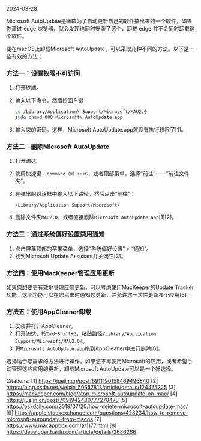 2024-03-28


Microsoft AutoUpdate是微软为了自动更新自己的软件搞出来的一个软件，如果你装过 edge 浏览器，就会发现也同时安装了这个，卸载 edge 并不会同时卸载这个软件。

要在macOS上卸载Microsoft AutoUpdate，可以采取几种不同的方法。以下是一些有效的方法：

### 方法一：设置权限不可访问

1. 打开终端。
2. 输入以下命令，然后按回车键：

   ```bash
   cd /Library/Application\ Support/Microsoft/MAU2.0
   sudo chmod 000 Microsoft\ AutoUpdate.app
   ```

3. 输入您的密码。这样，Microsoft AutoUpdate.app就没有执行权限了[1]。

### 方法二：删除Microsoft AutoUpdate

1. 打开访达。
2. 使用快捷键：`command（⌘）+⇧+G`，或者顶部菜单，选择“前往”——“前往文件夹”。
3. 在弹出的对话框中输入以下路径，然后点击“前往”：

   ```
   /Library/Application Support/Microsoft/
   ```

4. 删除文件夹`MAU2.0`，或者直接删除`Microsoft AutoUpdate.app`[1][2]。

### 方法三：通过系统偏好设置禁用通知

1. 点击屏幕顶部的苹果菜单，选择“系统偏好设置” > “通知”。
2. 找到Microsoft Update Assistant并关闭它[3]。

### 方法四：使用MacKeeper管理应用更新

如果您想要更有效地管理应用更新，可以考虑使用MacKeeper的Update Tracker功能。这个功能可以在您点击时通知您更新，并允许您一次性更新多个应用[3]。

### 方法五：使用AppCleaner卸载

1. 安装并打开AppCleaner。
2. 打开访达，按`Cmd+Shift+G`，粘贴路径`/Library/Application Support/Microsoft/MAU2.0/`。
3. 将`Microsoft AutoUpdate.app`拖到AppCleaner中进行删除[6]。

选择适合您需求的方法进行操作。如果您不再使用Microsoft的应用，或者希望手动管理这些应用的更新，卸载Microsoft AutoUpdate可以是一个好选择。

Citations:
[1] https://juejin.cn/post/6911190158469496840
[2] https://blog.csdn.net/weixin_50657813/article/details/124475225
[3] https://mackeeper.com/blog/stop-microsoft-autoupdate-on-mac/
[4] https://juejin.cn/post/7091942430777278478
[5] https://osxdaily.com/2019/07/20/how-delete-microsoft-autoupdate-mac/
[6] https://apple.stackexchange.com/questions/428234/how-to-remove-microsoft-autoupdate-from-macos
[7] https://www.macappbox.com/a/1177.html
[8] https://developer.baidu.com/article/details/2686266

